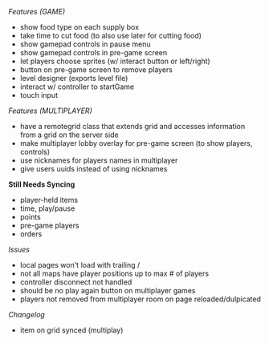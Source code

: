 *Features (GAME)*
- show food type on each supply box
- take time to cut food (to also use later for cutting food)
- show gamepad controls in pause menu
- show gamepad controls in pre-game screen
- let players choose sprites (w/ interact button or left/right)
- button on pre-game screen to remove players
- level designer (exports level file)
- interact w/ controller to startGame
- touch input

*Features (MULTIPLAYER)*
- have a remotegrid class that extends grid and accesses information from a grid on the server side
- make multiplayer lobby overlay for pre-game screen (to show players, controls)
- use nicknames for players names in multiplayer
- give users uuids instead of using nicknames

**Still Needs Syncing**
- player-held items
- time, play/pause
- points
- pre-game players
- orders

*Issues*
- local pages won't load with trailing /
- not all maps have player positions up to max # of players
- controller disconnect not handled
- should be no play again button on multiplayer games
- players not removed from multiplayer room on page reloaded/dulpicated

*Changelog*
- item on grid synced (multiplay)
